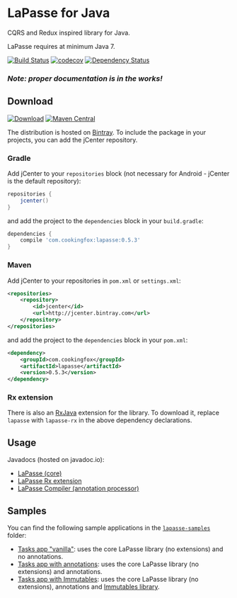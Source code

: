 # LaPasse for Java

CQRS and Redux inspired library for Java.

LaPasse requires at minimum Java 7.

[![Build Status](https://travis-ci.org/cookingfox/lapasse-java.svg?branch=master)](https://travis-ci.org/cookingfox/lapasse-java)
[![codecov](https://codecov.io/gh/cookingfox/lapasse-java/branch/master/graph/badge.svg)](https://codecov.io/gh/cookingfox/lapasse-java)
[![Dependency Status](https://www.versioneye.com/user/projects/57c7f55d69d9490042f73165/badge.svg?style=flat-square)](https://www.versioneye.com/user/projects/57c7f55d69d9490042f73165)

### _Note: proper documentation is in the works!_

## Download

[![Download](https://api.bintray.com/packages/cookingfox/maven/lapasse-java/images/download.svg)](https://bintray.com/cookingfox/maven/lapasse-java/_latestVersion)
[![Maven Central](https://maven-badges.herokuapp.com/maven-central/com.cookingfox/lapasse/badge.svg)](https://maven-badges.herokuapp.com/maven-central/com.cookingfox/lapasse)

The distribution is hosted on [Bintray](https://bintray.com/cookingfox/maven/lapasse-java/view).
To include the package in your projects, you can add the jCenter repository.

### Gradle

Add jCenter to your `repositories` block (not necessary for Android - jCenter is the default
repository):

```groovy
repositories {
    jcenter()
}
```

and add the project to the `dependencies` block in your `build.gradle`:

```groovy
dependencies {
    compile 'com.cookingfox:lapasse:0.5.3'
}
```

### Maven

Add jCenter to your repositories in `pom.xml` or `settings.xml`:

```xml
<repositories>
    <repository>
        <id>jcenter</id>
        <url>http://jcenter.bintray.com</url>
    </repository>
</repositories>
```

and add the project to the `dependencies` block in your `pom.xml`:

```xml
<dependency>
    <groupId>com.cookingfox</groupId>
    <artifactId>lapasse</artifactId>
    <version>0.5.3</version>
</dependency>
```

### Rx extension

There is also an [RxJava](https://github.com/ReactiveX/RxJava) extension for the library. To
download it, replace `lapasse` with `lapasse-rx` in the above dependency declarations.

## Usage

Javadocs (hosted on javadoc.io):
- [LaPasse (core)](http://www.javadoc.io/doc/com.cookingfox/lapasse/0.5.3)
- [LaPasse Rx extension](http://www.javadoc.io/doc/com.cookingfox/lapasse-rx/0.5.3)
- [LaPasse Compiler (annotation processor)](http://www.javadoc.io/doc/com.cookingfox/lapasse-compiler/0.5.3)

## Samples

You can find the following sample applications in the [`lapasse-samples`](lapasse-samples) folder:
- [Tasks app "vanilla"](lapasse-samples/src/main/java/com/cookingfox/lapasse/samples/tasks_vanilla):
uses the core LaPasse library (no extensions) and no annotations.
- [Tasks app with annotations](lapasse-samples/src/main/java/com/cookingfox/lapasse/samples/tasks_annotations):
uses the core LaPasse library (no extensions) and annotations.
- [Tasks app with Immutables](lapasse-samples/src/main/java/com/cookingfox/lapasse/samples/tasks_immutables):
uses the core LaPasse library (no extensions), annotations and
[Immutables library](http://immutables.github.io/).
